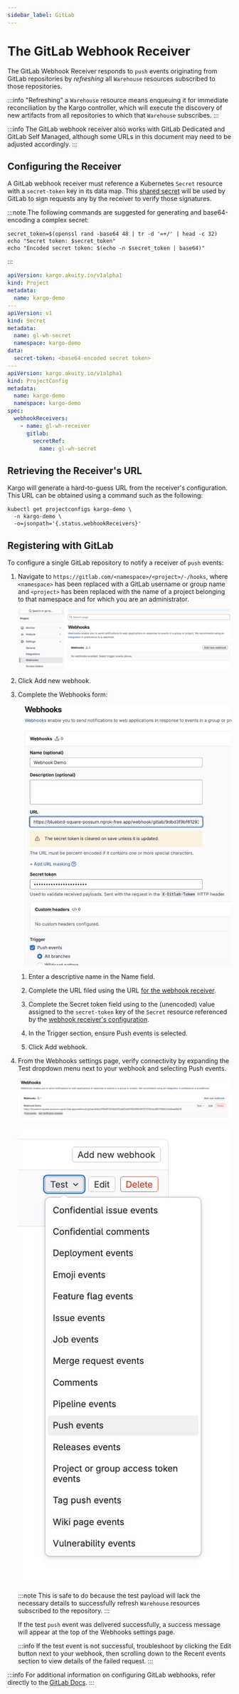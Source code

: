 ```yaml
---
sidebar_label: GitLab
---
```


# The GitLab Webhook Receiver

The GitLab Webhook Receiver responds to `push` events originating from GitLab
repositories by _refreshing_ all `Warehouse` resources subscribed to those
repositories.

:::info
"Refreshing" a `Warehouse` resource means enqueuing it for immediate
reconciliation by the Kargo controller, which will execute the discovery of
new artifacts from all repositories to which that `Warehouse` subscribes.
:::

:::info
The GitLab webhook receiver also works with GitLab Dedicated and GitLab
Self Managed, although some URLs in this document may need to be adjusted
accordingly.
:::

## Configuring the Receiver

A GitLab webhook receiver must reference a Kubernetes `Secret` resource with a
`secret-token` key in its data map. This
[shared secret](https://en.wikipedia.org/wiki/Shared_secret) will be used by
GitLab to sign requests any by the receiver to verify those signatures.

:::note
The following commands are suggested for generating and base64-encoding a
complex secret:

```shell
secret_token=$(openssl rand -base64 48 | tr -d '=+/' | head -c 32)
echo "Secret token: $secret_token"
echo "Encoded secret token: $(echo -n $secret_token | base64)"
```

:::

```yaml
apiVersion: kargo.akuity.io/v1alpha1
kind: Project
metadata:
  name: kargo-demo
---
apiVersion: v1
kind: Secret
metadata:
  name: gl-wh-secret
  namespace: kargo-demo
data:
  secret-token: <base64-encoded secret token>
---
apiVersion: kargo.akuity.io/v1alpha1
kind: ProjectConfig
metadata:
  name: kargo-demo
  namespace: kargo-demo
spec:
  webhookReceivers: 
    - name: gl-wh-receiver
      gitlab:
        secretRef:
          name: gl-wh-secret
```

## Retrieving the Receiver's URL

Kargo will generate a hard-to-guess URL from the receiver's configuration. This
URL can be obtained using a command such as the following:

```shell
kubectl get projectconfigs kargo-demo \
  -n kargo-demo \
  -o=jsonpath='{.status.webhookReceivers}'
```

## Registering with GitLab

To configure a single GitLab repository to notify a receiver of `push` events:

1. Navigate to `https://gitlab.com/<namespace>/<project>/-/hooks`, where
   `<namespace>` has been replaced with a GitLab username or group name and
   `<project>` has been replaced with the name of a project belonging to that
   namespace and for which you are an administrator.

    ![Settings](./img/settings.png "Settings")

1. Click <Hlt>Add new webhook</Hlt>.

1. Complete the <Hlt>Webhooks</Hlt> form:

    ![Webhooks Form](./img/add-webhook-form.png "Webhooks Form")

    1. Enter a descriptive name in the <Hlt>Name</Hlt> field.

    1. Complete the <Hlt>URL</Hlt> filed using the URL
       [for the webhook receiver](#retrieving-the-receivers-url).

    1. Complete the <Hlt>Secret token</Hlt> field using to the (unencoded) value
       assigned to the `secret-token` key of the `Secret` resource referenced by
       the
       [webhook receiver's configuration](#configuring-the-receiver).

    1. In the <Hlt>Trigger</Hlt> section, ensure <Hlt>Push events</Hlt> is
       selected.

    1. Click <Hlt>Add webhook</Hlt>.

1. From the <Hlt>Webhooks settings</Hlt> page, verify connectivity by expanding
   the <Hlt>Test</Hlt> dropdown menu next to your webhook and selecting
   <Hlt>Push events</Hlt>.

    ![Webhooks](./img/webhooks.png "Webhooks")

    ![Test Button](./img/test-button.png "Test Button")

    :::note
    This is safe to do because the test payload will lack the necessary
    details to successfully refresh `Warehouse` resources subscribed to the
    repository.
    :::

    If the test `push` event was delivered successfully, a success message will
    appear at the top of the <Hlt>Webhooks settings</Hlt> page.

    :::info
    If the test event is not successful, troubleshoot by clicking the
    <Hlt>Edit</Hlt> button next to your webhook, then scrolling down to the
    <Hlt>Recent events</Hlt> section to view details of the failed request.
    :::

:::info
For additional information on configuring GitLab webhooks, refer directly to the
[GitLab Docs](https://docs.gitlab.com/user/project/integrations/webhooks/).
:::
